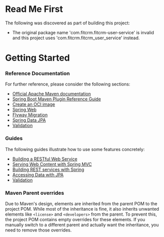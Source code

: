 # Read Me First
The following was discovered as part of building this project:

* The original package name 'com.fitcrm.fitcrm-user-service' is invalid and this project uses 'com.fitcrm.fitcrm_user_service' instead.

# Getting Started

### Reference Documentation
For further reference, please consider the following sections:

* [Official Apache Maven documentation](https://maven.apache.org/guides/index.html)
* [Spring Boot Maven Plugin Reference Guide](https://docs.spring.io/spring-boot/3.4.11/maven-plugin)
* [Create an OCI image](https://docs.spring.io/spring-boot/3.4.11/maven-plugin/build-image.html)
* [Spring Web](https://docs.spring.io/spring-boot/3.4.11/reference/web/servlet.html)
* [Flyway Migration](https://docs.spring.io/spring-boot/3.4.11/how-to/data-initialization.html#howto.data-initialization.migration-tool.flyway)
* [Spring Data JPA](https://docs.spring.io/spring-boot/3.4.11/reference/data/sql.html#data.sql.jpa-and-spring-data)
* [Validation](https://docs.spring.io/spring-boot/3.4.11/reference/io/validation.html)

### Guides
The following guides illustrate how to use some features concretely:

* [Building a RESTful Web Service](https://spring.io/guides/gs/rest-service/)
* [Serving Web Content with Spring MVC](https://spring.io/guides/gs/serving-web-content/)
* [Building REST services with Spring](https://spring.io/guides/tutorials/rest/)
* [Accessing Data with JPA](https://spring.io/guides/gs/accessing-data-jpa/)
* [Validation](https://spring.io/guides/gs/validating-form-input/)

### Maven Parent overrides

Due to Maven's design, elements are inherited from the parent POM to the project POM.
While most of the inheritance is fine, it also inherits unwanted elements like `<license>` and `<developers>` from the parent.
To prevent this, the project POM contains empty overrides for these elements.
If you manually switch to a different parent and actually want the inheritance, you need to remove those overrides.

